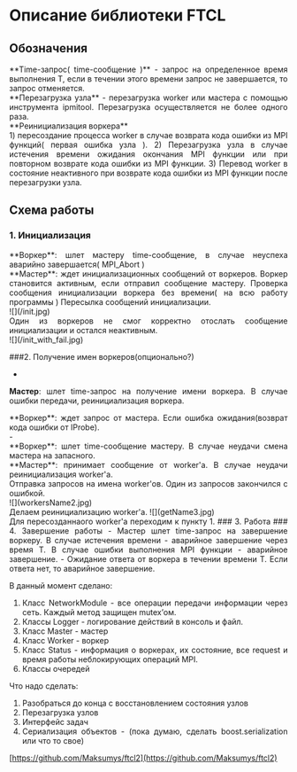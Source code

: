 # Описание библиотеки FTCL
## Обозначения

<div align=" justify ">**Time-запрос( time-сообщение )** - запрос на определенное время выполнения T, если в течении этого времени запрос не завершается, то запрос отменяется.

<div align=" justify ">**Перезагрузка узла** - перезагрузка worker или мастера с помощью инструмента ipmitool. Перезагрузка осуществляется не более одного раза.

<div align=" justify ">**Реинициализация воркера**<br>
1) пересоздание процесса worker в случае возврата кода ошибки из MPI функций( первая ошибка узла ).  
2) Перезагрузка узла в случае истечения времени ожидания окончания MPI функции или при повторном возврате кода ошибки из MPI функции.  
3) Перевод worker в состояние неактивного при возврате кода ошибки из MPI функции после перезагрузки узла.

## Схема работы

### 1. Инициализация  

<div align=" justify ">
**Воркер**: шлет мастеру time-сообщение, в случае неуспеха аварийно завершается( MPI_Abort )  
<div align=" justify ">
**Мастер**: ждет инициализационных сообщений от воркеров. Воркер становится активным, если отправил сообщение мастеру. Проверка сообщения инициализации воркера без времени( на всю работу программы )  
Пересылка сообщений инициализации.</div>
![](/init.jpg)
<div align=" justify ">Один из воркеров не смог корректно отослать сообщение инициализации и остался неактивным.</div>
![](/init_with_fail.jpg)

###2. Получение имен воркеров(опционально?) 
- <div align=" justify ">
**Мастер**: шлет time-запрос на получение имени воркера. В случае ошибки передачи, реинициализация воркера. 
<div align=" justify ">
**Воркер**: ждет запрос от мастера. Если ошибка ожидания(возврат кода ошибки от IProbe).
</div>
	- <div align=" justify ">
**Воркер**: шлет time-сообщение мастеру. В случае неудачи смена мастера на запасного.
</div>
<div align=" justify ">
**Мастер**: принимает сообщение от worker'а. В случае неудачи реинициализация worker'а.</br>   
Отправка запросов на имена worker'ов. Один из запросов закончился с ошибкой.</div>
	![](workersName2.jpg)<br>
Делаем реинициализацию worker'а.  
![](getName3.jpg)<br>
Для пересозданнаого worker'а переходим к пункту 1.
### 3. Работа
### 4. Завершение работы
- Мастер шлет time-запрос на завершение воркеру. В случае истечения времени - аварийное завершение через время T. В случае ошибки выполнения MPI функции - аварийное завершение.
- Ожидание ответа от воркера в течении времени T. Если ответа нет, то аварийное завершение.

В данный момент сделано:  
1. Класс NetworkModule - все операции передачи информации через сеть. Каждый метод защищен mutex’ом.  
2. Классы Logger - логирование действий в консоль и файл.  
3. Класс Master - мастер  
4. Класс Worker - воркер  
5. Класс Status - информация о воркерах, их состояние, все request и время работы неблокирующих операций MPI.  
6. Классы очередей 

Что надо сделать:   
1. Разобраться до конца с восстановлением состояния узлов  
2. Перезагрузка узлов  
3. Интерфейс задач  
4. Сериализация объектов - (пока думаю, сделать boost.serialization или что то свое)


[https://github.com/Maksumys/ftcl2](https://github.com/Maksumys/ftcl2)
